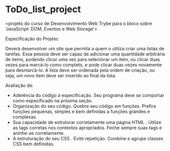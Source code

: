 # ToDo_list_project

<projeto do curso de Desenvolvimento Web Trybe para o bloco sobre 'JavaScript: DOM, Eventos e Web Storage'>

Especificação do Projeto:

Deverá desenvolver um site que permita a quem o utiliza criar uma listas de tarefas. Essa pessoa deve ser capaz de adicionar uma quantidade arbitrária de items, podendo clicar uma vez para selecionar um item, ou clicar duas vezes para marcá-lo como completo, e pode clicar duas vezes novamente para desmarcá-lo. A lista deve ser ordenada pela ordem de criação, ou seja, um novo item deve ser inserido ao final da lista.

Avaliação de:

- Aderência do código à especificação. Seu programa deve se comportar como especificado na próxima seção.
- Organização do seu código. Quebre seu código em funções. Prefira funções pequenas, simples e bem definidas a funções grandes e complexas.
- Sua capacidade de estruturar corretamente uma página HTML . Utilize as tags corretas nos contextos apropriados. Feche sempre suas tags e aninhe-as corretamente.
- A estruturação do seu CSS . Evite repetição. Combine e agrupe classes CSS bem definidas.

